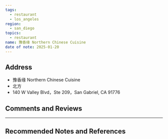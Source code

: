 ```yaml
---
tags:
  - restaurant
  - los_angeles
region:
  - san_diego
topics:
  - restaurant
name: 豫香缘 Northern Chinese Cuisine
date of note: 2025-01-20
---
```


## Address

- 豫香缘 Northern Chinese Cuisine
- 北方
- 140 W Valley Blvd，Ste 209，San Gabriel, CA 91776



## Comments and Reviews






-----------
##  Recommended Notes and References

